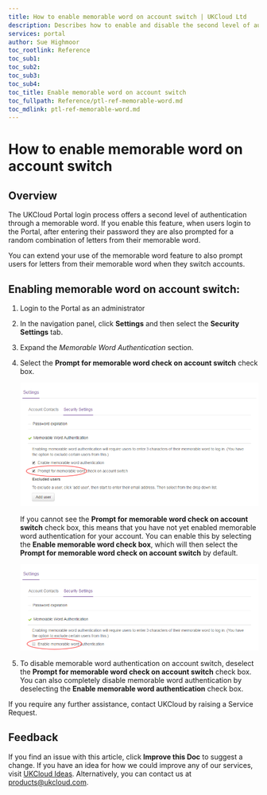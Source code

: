 ```yaml
---
title: How to enable memorable word on account switch | UKCloud Ltd
description: Describes how to enable and disable the second level of authentication through a memorable word when switching accounts
services: portal
author: Sue Highmoor
toc_rootlink: Reference
toc_sub1: 
toc_sub2:
toc_sub3:
toc_sub4:
toc_title: Enable memorable word on account switch
toc_fullpath: Reference/ptl-ref-memorable-word.md
toc_mdlink: ptl-ref-memorable-word.md
---
```


# How to enable memorable word on account switch

## Overview

The UKCloud Portal login process offers a second level of authentication through a memorable word. If you enable this feature, when users login to the Portal, after entering their password they are also prompted for a random combination of letters from their memorable word.

You can extend your use of the memorable word feature to also prompt users for letters from their memorable word when they switch accounts.

## Enabling memorable word on account switch:

1. Login to the Portal as an administrator

2. In the navigation panel, click **Settings** and then select the **Security Settings** tab.

3. Expand the *Memorable Word Authentication* section.

4. Select the **Prompt for memorable word check on account switch** check box.

    ![Enable memorable word on account switch](images/ptl-mem-word-switch.png)

    If you cannot see the **Prompt for memorable word check on account switch** check box, this means that you have not yet enabled memorable word authentication for your account. You can enable this by selecting the **Enable memorable word check box**, which will then select the **Prompt for memorable word check on account switch** by default.

    ![Enable memorable word](images/ptl-mem-word.png)

5. To disable memorable word authentication on account switch, deselect the **Prompt for memorable word check on account switch** check box. You can also completely disable memorable word authentication by deselecting the **Enable memorable word authentication** check box.

If you require any further assistance, contact UKCloud by raising a Service Request.

## Feedback

If you find an issue with this article, click **Improve this Doc** to suggest a change. If you have an idea for how we could improve any of our services, visit [UKCloud Ideas](https://ideas.ukcloud.com). Alternatively, you can contact us at <products@ukcloud.com>.